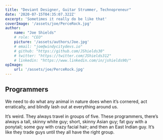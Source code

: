 ```yaml
---
title: "Deviant Designer, Guitar Strummer, Technopreneur"
date: '2020-07-15T04:35:07.322Z'
excerpt: 'Sometimes it really do be like that'
coverImage: '/assets/joe/PerceRock.jpg' 
author:
	name: "Joe Shields"
	# role: "CEO"
	picture: '/assets/authors/Joe.jpg'
	# email: "joe@windycitydevs.io"
	# github: "https://github.com/JShields30"
	# twitter: "https://twitter.com/JShields312"
	# linkedin: "https://www.linkedin.com/in/jshields90/"
opImage: 
	url: '/assets/joe/PerceRock.jpg'
---
```


## Programmers
We need to do what any animal in nature does when it’s cornered, act erratically, and blindly lash out at everything around us.

It’s weird. They always travel in groups of five. These programmers, there’s always a tall, skinny white guy; short, skinny Asian guy; fat guy with a ponytail; some guy with crazy facial hair; and then an East Indian guy. It’s like they trade guys until they all have the right group.